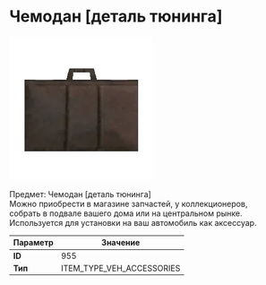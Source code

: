 # Чемодан [деталь тюнинга]

![Item Image](../img/955.webp?raw=true)

Предмет: Чемодан [деталь тюнинга]<br>Можно приобрести в магазине запчастей, у коллекционеров,<br>собрать в подвале вашего дома или на центральном рынке.<br>Используется для установки на ваш автомобиль как аксессуар.


| Параметр | Значение |
|----------|----------|
| **ID** | 955 |
| **Тип** | ITEM_TYPE_VEH_ACCESSORIES |

